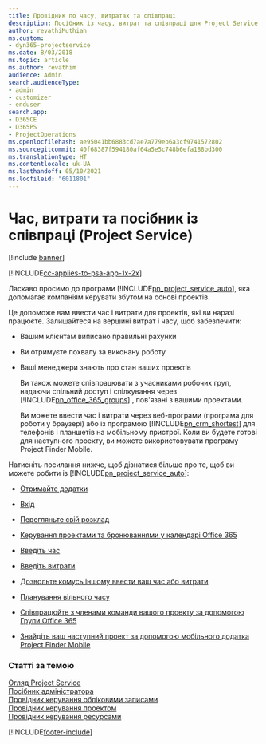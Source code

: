 ```yaml
---
title: Провідник по часу, витратах та співпраці
description: Посібник із часу, витрат та співпраці для Project Service
author: revathiMuthiah
ms.custom:
- dyn365-projectservice
ms.date: 8/03/2018
ms.topic: article
ms.author: revathim
audience: Admin
search.audienceType:
- admin
- customizer
- enduser
search.app:
- D365CE
- D365PS
- ProjectOperations
ms.openlocfilehash: ae95041bb6883cd7ae7a779eb6a3cf9741572802
ms.sourcegitcommit: 40f68387f594180af64a5e5c748b6efa188bd300
ms.translationtype: HT
ms.contentlocale: uk-UA
ms.lasthandoff: 05/10/2021
ms.locfileid: "6011801"
---
```

# <a name="time-expense-and-collaboration-guide-project-service"></a>Час, витрати та посібник із співпраці (Project Service)

[!include [banner](../includes/psa-now-project-operations.md)]

[!INCLUDE[cc-applies-to-psa-app-1x-2x](../includes/cc-applies-to-psa-app-1x-2x.md)]

Ласкаво просимо до програми [!INCLUDE[pn_project_service_auto](../includes/pn-project-service-auto.md)], яка допомагає компаніям керувати збутом на основі проектів. 
  
 Це допоможе вам ввести час і витрати для проектів, які ви наразі працюєте. Залишайтеся на вершині витрат і часу, щоб забезпечити:  
  
- Вашим клієнтам виписано правильні рахунки  
  
- Ви отримуєте похвалу за виконану роботу  
  
- Ваші менеджери знають про стан ваших проектів  
  
  Ви також можете співпрацювати з учасниками робочих груп, надаючи спільний доступ і спілкування через [!INCLUDE[pn_office_365_groups](../includes/pn-office-365-groups.md)] , пов'язані з вашими проектами.  
  
  Ви можете ввести час і витрати через веб-програми (програма для роботи у браузері) або із програмою [!INCLUDE[pn_crm_shortest](../includes/pn-crm-shortest.md)] для телефонів і планшетів на мобільному пристрої. Коли ви будете готові для наступного проекту, ви можете використовувати програму Project Finder Mobile.  
  
Натисніть посилання нижче, щоб дізнатися більше про те, щоб ви можете робити із [!INCLUDE[pn_project_service_auto](../includes/pn-project-service-auto.md)]:  
  
-   [Отримайте додатки](../psa/get-apps.md)  
  
-   [Вхід](../psa/sign-in.md)  
  
-   [Перегляньте свій розклад](../psa/view-schedule.md)  
  
-   [Керування проектами та бронюваннями у календарі Office 365](../psa/manage-project-bookings-office-365-calendar.md)  
  
-   [Введіть час](../psa/enter-time.md)  
  
-   [Введіть витрати](../psa/enter-expenses.md)  
  
-   [Дозвольте комусь іншому ввести ваш час або витрати](../psa/allow-someone-else-enter-time-entry-expense.md)  
  
-   [Планування вільного часу](../psa/schedule-time-off.md)  
  
-   [Співпрацюйте з членами команди вашого проекту за допомогою Групи Office 365](../psa/collaborate-project-team-members-office-365-groups.md)  
  
-   [Знайдіть ваш наступний проект за допомогою мобільного додатка Project Finder Mobile](../psa/find-next-project-finder-mobile-app.md)  
  
### <a name="see-also"></a>Статті за темою  
 [Огляд Project Service](../psa/overview.md)   
 [Посібник адміністратора](../psa/admin-guide.md)   
 [Провідник керування обліковими записами](../psa/account-manager-guide.md)   
 [Провідник керування проектом](../psa/project-manager-guide.md)   
 [Провідник керування ресурсами](../psa/resource-manager-guide.md)   


[!INCLUDE[footer-include](../includes/footer-banner.md)]